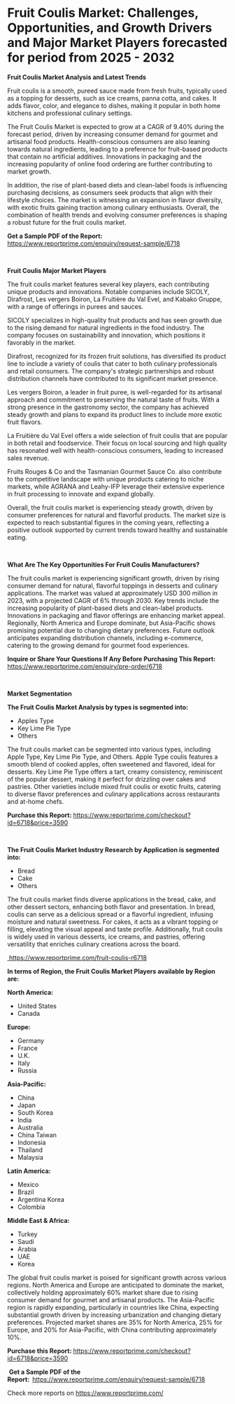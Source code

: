 <p><h1>Fruit Coulis Market: Challenges, Opportunities, and Growth Drivers and Major Market Players forecasted for period from 2025 - 2032</h1></p><p><strong>Fruit Coulis Market Analysis and Latest Trends</strong></p>
<p><p>Fruit coulis is a smooth, pureed sauce made from fresh fruits, typically used as a topping for desserts, such as ice creams, panna cotta, and cakes. It adds flavor, color, and elegance to dishes, making it popular in both home kitchens and professional culinary settings.</p><p>The Fruit Coulis Market is expected to grow at a CAGR of 9.40% during the forecast period, driven by increasing consumer demand for gourmet and artisanal food products. Health-conscious consumers are also leaning towards natural ingredients, leading to a preference for fruit-based products that contain no artificial additives. Innovations in packaging and the increasing popularity of online food ordering are further contributing to market growth. </p><p>In addition, the rise of plant-based diets and clean-label foods is influencing purchasing decisions, as consumers seek products that align with their lifestyle choices. The market is witnessing an expansion in flavor diversity, with exotic fruits gaining traction among culinary enthusiasts. Overall, the combination of health trends and evolving consumer preferences is shaping a robust future for the fruit coulis market.</p></p>
<p><strong>Get a Sample PDF of the Report:&nbsp;</strong> <a href="https://www.reportprime.com/enquiry/request-sample/6718?utm_campaign=2538&utm_medium=2&utm_source=Github&utm_content=ia&utm_term=19032025&utm_id=fruit-coulis">https://www.reportprime.com/enquiry/request-sample/6718</a></p>
<p>&nbsp;</p>
<p><strong>Fruit Coulis Major Market Players</strong></p>
<p><p>The fruit coulis market features several key players, each contributing unique products and innovations. Notable companies include SICOLY, Dirafrost, Les vergers Boiron, La Fruitière du Val Evel, and Kabako Gruppe, with a range of offerings in purees and sauces.</p><p>SICOLY specializes in high-quality fruit products and has seen growth due to the rising demand for natural ingredients in the food industry. The company focuses on sustainability and innovation, which positions it favorably in the market.</p><p>Dirafrost, recognized for its frozen fruit solutions, has diversified its product line to include a variety of coulis that cater to both culinary professionals and retail consumers. The company's strategic partnerships and robust distribution channels have contributed to its significant market presence.</p><p>Les vergers Boiron, a leader in fruit puree, is well-regarded for its artisanal approach and commitment to preserving the natural taste of fruits. With a strong presence in the gastronomy sector, the company has achieved steady growth and plans to expand its product lines to include more exotic fruit flavors.</p><p>La Fruitière du Val Evel offers a wide selection of fruit coulis that are popular in both retail and foodservice. Their focus on local sourcing and high quality has resonated well with health-conscious consumers, leading to increased sales revenue.</p><p>Fruits Rouges & Co and the Tasmanian Gourmet Sauce Co. also contribute to the competitive landscape with unique products catering to niche markets, while AGRANA and Leahy-IFP leverage their extensive experience in fruit processing to innovate and expand globally.</p><p>Overall, the fruit coulis market is experiencing steady growth, driven by consumer preferences for natural and flavorful products. The market size is expected to reach substantial figures in the coming years, reflecting a positive outlook supported by current trends toward healthy and sustainable eating.</p></p>
<p>&nbsp;</p>
<p><strong>What Are The Key Opportunities For Fruit Coulis Manufacturers?</strong></p>
<p><p>The fruit coulis market is experiencing significant growth, driven by rising consumer demand for natural, flavorful toppings in desserts and culinary applications. The market was valued at approximately USD 300 million in 2023, with a projected CAGR of 6% through 2030. Key trends include the increasing popularity of plant-based diets and clean-label products. Innovations in packaging and flavor offerings are enhancing market appeal. Regionally, North America and Europe dominate, but Asia-Pacific shows promising potential due to changing dietary preferences. Future outlook anticipates expanding distribution channels, including e-commerce, catering to the growing demand for gourmet food experiences.</p></p>
<p><strong>Inquire or Share Your Questions If Any Before Purchasing This Report:</strong> <a href="https://www.reportprime.com/enquiry/pre-order/6718?utm_campaign=2538&utm_medium=2&utm_source=Github&utm_content=ia&utm_term=19032025&utm_id=fruit-coulis">https://www.reportprime.com/enquiry/pre-order/6718</a></p>
<p>&nbsp;</p>
<p><strong>Market Segmentation</strong></p>
<p><strong>The Fruit Coulis Market Analysis by types is segmented into:</strong></p>
<p><ul><li>Apples Type</li><li>Key Lime Pie Type</li><li>Others</li></ul></p>
<p><p>The fruit coulis market can be segmented into various types, including Apple Type, Key Lime Pie Type, and Others. Apple Type coulis features a smooth blend of cooked apples, often sweetened and flavored, ideal for desserts. Key Lime Pie Type offers a tart, creamy consistency, reminiscent of the popular dessert, making it perfect for drizzling over cakes and pastries. Other varieties include mixed fruit coulis or exotic fruits, catering to diverse flavor preferences and culinary applications across restaurants and at-home chefs.</p></p>
<p><strong>Purchase this Report:&nbsp;</strong><a href="https://www.reportprime.com/checkout?id=6718&price=3590&utm_campaign=2538&utm_medium=2&utm_source=Github&utm_content=ia&utm_term=19032025&utm_id=fruit-coulis">https://www.reportprime.com/checkout?id=6718&price=3590</a></p>
<p>&nbsp;</p>
<p><strong>The Fruit Coulis Market Industry Research by Application is segmented into:</strong></p>
<p><ul><li>Bread</li><li>Cake</li><li>Others</li></ul></p>
<p><p>The fruit coulis market finds diverse applications in the bread, cake, and other dessert sectors, enhancing both flavor and presentation. In bread, coulis can serve as a delicious spread or a flavorful ingredient, infusing moisture and natural sweetness. For cakes, it acts as a vibrant topping or filling, elevating the visual appeal and taste profile. Additionally, fruit coulis is widely used in various desserts, ice creams, and pastries, offering versatility that enriches culinary creations across the board.</p></p>
<p><a href="https://www.reportprime.com/fruit-coulis-r6718?utm_campaign=2538&utm_medium=2&utm_source=Github&utm_content=ia&utm_term=19032025&utm_id=fruit-coulis">&nbsp;https://www.reportprime.com/fruit-coulis-r6718</a></p>
<p><strong>In terms of Region, the Fruit Coulis Market Players available by Region are:</strong></p>
<p>
    <p> <strong> North America: </strong>
        <ul>
            <li>United States</li>
            <li>Canada</li>
        </ul>
        </p> 
    <p> <strong> Europe: </strong>
        <ul>
            <li>Germany</li>
            <li>France</li>
            <li>U.K.</li>
            <li>Italy</li>
            <li>Russia</li>
        </ul>
        </p> 
    <p> <strong> Asia-Pacific: </strong>
        <ul>
            <li>China</li>
            <li>Japan</li>
            <li>South Korea</li>
            <li>India</li>
            <li>Australia</li>
            <li>China Taiwan</li>
            <li>Indonesia</li>
            <li>Thailand</li>
            <li>Malaysia</li>
        </ul>
        </p> 
    <p> <strong> Latin America: </strong>
        <ul>
            <li>Mexico</li>
            <li>Brazil</li>
            <li>Argentina Korea</li>
            <li>Colombia</li>
        </ul>
        </p> 
    <p> <strong> Middle East & Africa: </strong>
        <ul>
            <li>Turkey</li>
            <li>Saudi</li>
            <li>Arabia</li>
            <li>UAE</li>
            <li>Korea</li>
        </ul>
    </p>
    </p>
<p><p>The global fruit coulis market is poised for significant growth across various regions. North America and Europe are anticipated to dominate the market, collectively holding approximately 60% market share due to rising consumer demand for gourmet and artisanal products. The Asia-Pacific region is rapidly expanding, particularly in countries like China, expecting substantial growth driven by increasing urbanization and changing dietary preferences. Projected market shares are 35% for North America, 25% for Europe, and 20% for Asia-Pacific, with China contributing approximately 10%.</p></p>
<p><strong>Purchase this Report: </strong><a href="https://www.reportprime.com/checkout?id=6718&price=3590&utm_campaign=2538&utm_medium=2&utm_source=Github&utm_content=ia&utm_term=19032025&utm_id=fruit-coulis">https://www.reportprime.com/checkout?id=6718&price=3590</a></p>
<p>&nbsp;<strong>Get a Sample PDF of the Report:&nbsp;&nbsp;</strong><a href="https://www.reportprime.com/enquiry/request-sample/6718?utm_campaign=2538&utm_medium=2&utm_source=Github&utm_content=ia&utm_term=19032025&utm_id=fruit-coulis">https://www.reportprime.com/enquiry/request-sample/6718</a></p>
<p><strong></strong></p>
<p>Check more reports on <a href="https://www.reportprime.com/?utm_campaign=2538&utm_medium=2&utm_source=Github&utm_content=ia&utm_term=19032025&utm_id=fruit-coulis">https://www.reportprime.com/</a></p>